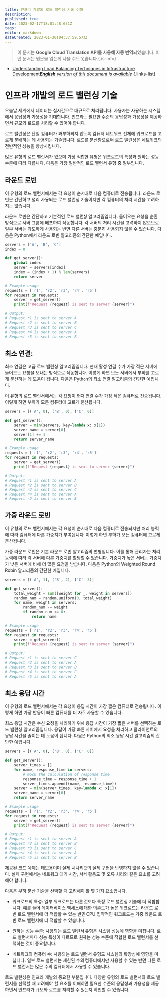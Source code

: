 ```yaml
---
title: 인프라 개발의 로드 밸런싱 기술 이해
description: 
published: true
date: 2023-02-17T18:01:48.651Z
tags: 
editor: markdown
dateCreated: 2023-01-30T04:37:59.573Z
---
```


> 이 문서는 **Google Cloud Translation API를 사용해 자동 번역**되었습니다.
어떤 문서는 원문을 읽는게 나을 수도 있습니다.{.is-info}
- [Understanding Load Balancing Techniques in Infrastructure Development***English** version of this document is available*](/en/Knowledge-base/Backend/understanding-load-balancing-techniques-in-infrastructure-development)
{.links-list}


# 인프라 개발의 로드 밸런싱 기술

오늘날 세계에서 데이터는 실시간으로 대규모로 처리됩니다. 사용자는 사용하는 시스템에서 응답성과 가용성을 기대합니다. 인프라는 필요한 수준의 응답성과 가용성을 제공하면서 규모와 로드를 처리할 수 있어야 합니다.

로드 밸런싱은 단일 컴퓨터가 과부하되지 않도록 컴퓨터 네트워크 전체에 워크로드를 고르게 분배하는 데 사용되는 기술입니다. 로드를 분산함으로써 로드 밸런싱은 네트워크의 전반적인 성능을 향상시킵니다.

많은 유형의 로드 밸런서가 있으며 가장 적합한 유형은 워크로드의 특성과 원하는 성능 수준에 따라 다릅니다. 다음은 가장 일반적인 로드 밸런서 유형 중 일부입니다.

## 라운드 로빈

이 유형의 로드 밸런서에서는 각 요청이 순서대로 다음 컴퓨터로 전송됩니다. 라운드 로빈은 간단하고 널리 사용되는 로드 밸런싱 기술이지만 각 컴퓨터의 처리 시간을 고려하지는 않습니다.

라운드 로빈은 간단하고 기본적인 로드 밸런싱 알고리즘입니다. 들어오는 요청을 순환 방식으로 서버 그룹에 배포하여 작동합니다. 각 서버의 처리 시간을 고려하지 않으므로 일부 서버는 과도하게 사용되는 반면 다른 서버는 충분히 사용되지 않을 수 있습니다. 다음은 Python에서 라운드 로빈 알고리즘의 간단한 예입니다.

```python
servers = ['A', 'B', 'C']
index = 0

def get_server():
    global index
    server = servers[index]
    index = (index + 1) % len(servers)
    return server

# Example usage
requests = ['r1', 'r2', 'r3', 'r4', 'r5']
for request in requests:
    server = get_server()
    print(f"Request {request} is sent to server {server}")

# Output:
# Request r1 is sent to server A
# Request r2 is sent to server B
# Request r3 is sent to server C
# Request r4 is sent to server A
# Request r5 is sent to server B
```

## 최소 연결:

최소 연결은 고급 로드 밸런싱 알고리즘입니다. 현재 활성 연결 수가 가장 적은 서버에 들어오는 요청을 보내는 방식으로 작동합니다. 이렇게 하면 모든 서버에서 부하를 고르게 분산하는 데 도움이 됩니다. 다음은 Python의 최소 연결 알고리즘의 간단한 예입니다.

이 유형의 로드 밸런서에서는 각 요청이 현재 연결 수가 가장 적은 컴퓨터로 전송됩니다. 이렇게 하면 부하가 모든 컴퓨터에 고르게 분산됩니다.

```python
servers = [('A', 0), ('B', 0), ('C', 0)]

def get_server():
    server = min(servers, key=lambda x: x[1])
    server_name = server[0]
    server[1] += 1
    return server_name

# Example usage
requests = ['r1', 'r2', 'r3', 'r4', 'r5']
for request in requests:
    server = get_server()
    print(f"Request {request} is sent to server {server}")

# Output:
# Request r1 is sent to server A
# Request r2 is sent to server B
# Request r3 is sent to server C
# Request r4 is sent to server A
# Request r5 is sent to server B
```

## 가중 라운드 로빈

이 유형의 로드 밸런서에서는 각 요청이 순서대로 다음 컴퓨터로 전송되지만 처리 능력에 따라 컴퓨터에 다른 가중치가 부여됩니다. 이렇게 하면 부하가 모든 컴퓨터에 고르게 분산됩니다.

가중 라운드 로빈은 기본 라운드 로빈 알고리즘의 변형입니다. 이를 통해 관리자는 처리 능력에 따라 각 서버에 다른 가중치를 할당할 수 있습니다. 가중치가 높은 서버는 가중치가 낮은 서버에 비해 더 많은 요청을 받습니다. 다음은 Python의 Weighted Round Robin 알고리즘의 간단한 예입니다.

```python
servers = [('A', 1), ('B', 2), ('C', 3)]

def get_server():
    total_weight = sum([weight for _, weight in servers])
    random_num = random.uniform(0, total_weight)
    for name, weight in servers:
        random_num -= weight
        if random_num <= 0:
            return name

# Example usage
requests = ['r1', 'r2', 'r3', 'r4', 'r5']
for request in requests:
    server = get_server()
    print(f"Request {request} is sent to server {server}")

# Output:
# Request r1 is sent to server C
# Request r2 is sent to server A
# Request r3 is sent to server B
# Request r4 is sent to server C
# Request r5 is sent to server A
```

## 최소 응답 시간

이 유형의 로드 밸런서에서는 각 요청이 응답 시간이 가장 짧은 컴퓨터로 전송됩니다. 이렇게 하면 가장 반응이 빠른 컴퓨터를 더 자주 사용할 수 있습니다.

최소 응답 시간은 수신 요청을 처리하기 위해 응답 시간이 가장 짧은 서버를 선택하는 로드 밸런싱 알고리즘입니다. 응답이 가장 빠른 서버에서 요청을 처리하고 클라이언트의 응답 시간을 줄이는 데 도움이 됩니다. 다음은 Python의 최소 응답 시간 알고리즘의 간단한 예입니다.

```python
servers = [('A', 0), ('B', 0), ('C', 0)]

def get_server():
    server_times = []
    for name, response_time in servers:
        # mock the calculation of response time
        response_time = response_time + 1
        server_times.append((name, response_time))
    server = min(server_times, key=lambda x: x[1])
    server_name = server[0]
    return server_name

# Example usage
requests = ['r1', 'r2', 'r3', 'r4', 'r5']
for request in requests:
    server = get_server()
    print(f"Request {request} is sent to server {server}")

# Output:
# Request r1 is sent to server A
# Request r2 is sent to server B
# Request r3 is sent to server C
# Request r4 is sent to server A
# Request r5 is sent to server B
```

제공된 코드 예제는 데모용이며 실제 시나리오의 실제 구현을 반영하지 않을 수 있습니다. 실제 구현에서는 네트워크 대기 시간, 서버 활용도 및 오류 처리와 같은 요소를 고려해야 합니다.

다음은 부하 분산 기술을 선택할 때 고려해야 할 몇 가지 요소입니다.

* 워크로드의 특성: 일부 워크로드는 다른 것보다 특정 로드 밸런싱 기술에 더 적합합니다. 예를 들어 데이터베이스 액세스에 대한 의존도가 높은 워크로드는 라운드 로빈 로드 밸런서에 더 적합할 수 있는 반면 CPU 집약적인 워크로드는 가중 라운드 로빈 로드 밸런서에 더 적합할 수 있습니다.

* 원하는 성능 수준: 사용되는 로드 밸런서 유형은 시스템 성능에 영향을 미칩니다. 로드 밸런서마다 성능 특성이 다르므로 원하는 성능 수준에 적합한 로드 밸런서를 선택하는 것이 중요합니다.

* 네트워크의 컴퓨터 수: 사용되는 로드 밸런서 유형도 시스템의 확장성에 영향을 미칩니다. 일부 로드 밸런서는 제한된 수의 컴퓨터에서만 사용할 수 있는 반면 다른 로드 밸런서는 많은 수의 컴퓨터에서 사용할 수 있습니다.

로드 밸런싱은 인프라 개발의 중요한 부분입니다. 다양한 유형의 로드 밸런서와 로드 밸런서를 선택할 때 고려해야 할 요소를 이해하면 필요한 수준의 응답성과 가용성을 제공하면서 인프라가 규모와 로드를 처리할 수 있는지 확인할 수 있습니다.